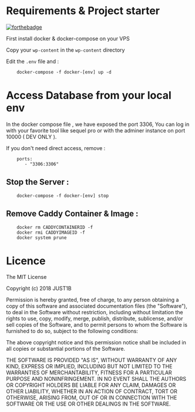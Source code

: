 # Requirements & Project starter

[![forthebadge](https://forthebadge.com/images/badges/built-with-wordpress.svg)](https://forthebadge.com)

First install docker & docker-compose on your VPS

Copy your `wp-content` in the `wp-content` directory

Edit the `.env` file and :

```
    docker-compose -f docker-[env] up -d
```

# Access Database from your local env

In the docker compose file , we have exposed the port 3306, You can log in with your favorite tool like sequel pro or with the adminer instance on port 10000 ( DEV ONLY ).

If you don't need direct access, remove : 

```
    ports:
       - "3306:3306"
```

## Stop the Server : 

```
    docker-compose -f docker-[env] stop
```

## Remove Caddy Container & Image : 

```
    docker rm CADDYCONTAINERID -f
    docker rmi CADDYIMAGEID -f
    docker system prune
```

# Licence

The MIT License

Copyright (c) 2018 JUST1B

Permission is hereby granted, free of charge, to any person obtaining a copy of this software and associated documentation files (the "Software"), to deal in the Software without restriction, including without limitation the rights to use, copy, modify, merge, publish, distribute, sublicense, and/or sell copies of the Software, and to permit persons to whom the Software is furnished to do so, subject to the following conditions:

The above copyright notice and this permission notice shall be included in all copies or substantial portions of the Software.

THE SOFTWARE IS PROVIDED "AS IS", WITHOUT WARRANTY OF ANY KIND, EXPRESS OR IMPLIED, INCLUDING BUT NOT LIMITED TO THE WARRANTIES OF MERCHANTABILITY, FITNESS FOR A PARTICULAR PURPOSE AND NONINFRINGEMENT. IN NO EVENT SHALL THE AUTHORS OR COPYRIGHT HOLDERS BE LIABLE FOR ANY CLAIM, DAMAGES OR OTHER LIABILITY, WHETHER IN AN ACTION OF CONTRACT, TORT OR OTHERWISE, ARISING FROM, OUT OF OR IN CONNECTION WITH THE SOFTWARE OR THE USE OR OTHER DEALINGS IN THE SOFTWARE.
